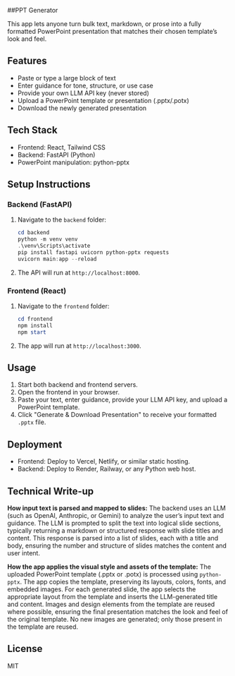 ##PPT Generator

This app lets anyone turn bulk text, markdown, or prose into a fully formatted PowerPoint presentation that matches their chosen template’s look and feel.

## Features
- Paste or type a large block of text
- Enter guidance for tone, structure, or use case
- Provide your own LLM API key (never stored)
- Upload a PowerPoint template or presentation (.pptx/.potx)
- Download the newly generated presentation

## Tech Stack
- Frontend: React, Tailwind CSS
- Backend: FastAPI (Python)
- PowerPoint manipulation: python-pptx

## Setup Instructions

### Backend (FastAPI)
1. Navigate to the `backend` folder:
	```powershell
	cd backend
	python -m venv venv
	.\venv\Scripts\activate
	pip install fastapi uvicorn python-pptx requests
	uvicorn main:app --reload
	```
2. The API will run at `http://localhost:8000`.

### Frontend (React)
1. Navigate to the `frontend` folder:
	```powershell
	cd frontend
	npm install
	npm start
	```
2. The app will run at `http://localhost:3000`.

## Usage
1. Start both backend and frontend servers.
2. Open the frontend in your browser.
3. Paste your text, enter guidance, provide your LLM API key, and upload a PowerPoint template.
4. Click "Generate & Download Presentation" to receive your formatted `.pptx` file.

## Deployment
- Frontend: Deploy to Vercel, Netlify, or similar static hosting.
- Backend: Deploy to Render, Railway, or any Python web host.

## Technical Write-up

**How input text is parsed and mapped to slides:**
The backend uses an LLM (such as OpenAI, Anthropic, or Gemini) to analyze the user’s input text and guidance. The LLM is prompted to split the text into logical slide sections, typically returning a markdown or structured response with slide titles and content. This response is parsed into a list of slides, each with a title and body, ensuring the number and structure of slides matches the content and user intent.

**How the app applies the visual style and assets of the template:**
The uploaded PowerPoint template (.pptx or .potx) is processed using `python-pptx`. The app copies the template, preserving its layouts, colors, fonts, and embedded images. For each generated slide, the app selects the appropriate layout from the template and inserts the LLM-generated title and content. Images and design elements from the template are reused where possible, ensuring the final presentation matches the look and feel of the original template. No new images are generated; only those present in the template are reused.

## License
MIT

